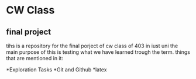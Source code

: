# CW Class
## final project
tihs is a repository for the final porject of cw class of 403 in iust uni
the main purpose of this is testing what we have learned trough the term.
things that are mentioned in it:

*Exploration Tasks
*Git and Github
*latex
